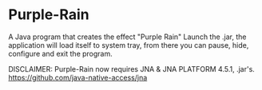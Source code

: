 # Purple-Rain
A Java program that creates the effect "Purple Rain" Launch the .jar, the application will load itself to system tray, from there you can pause, hide, configure and exit the program.

DISCLAIMER: Purple-Rain now requires JNA & JNA PLATFORM 4.5.1, .jar's. https://github.com/java-native-access/jna
